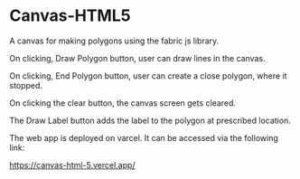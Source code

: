 # Canvas-HTML5

A canvas for making polygons using the fabric js library.

On clicking, Draw Polygon button, user can draw lines in the canvas.

On clicking, End Polygon button, user can create a close polygon, where it stopped.

On clicking the clear button, the canvas screen gets cleared.

The Draw Label button adds the label to the polygon at prescribed location.

The web app is deployed on varcel. It can be accessed via the following link:

https://canvas-html-5.vercel.app/
